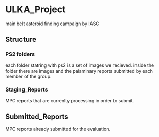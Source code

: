 # ULKA_Project
main belt asteroid finding campaign by IASC

## Structure

### PS2 folders
each folder statring with ps2 is a set of images we recieved. inside the folder there are images and the palaminary reports submitted by each 
member of the group.

### Staging_Reports
MPC reports that are currenlty processing in order to submit.

## Submitted_Reports
MPC reports already submitted for the evaluation.
